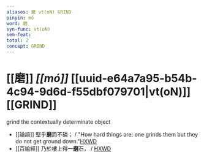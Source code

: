 ```yaml
---
aliases: 磨 vt(oN) GRIND
pinyin: mó
word: 磨
syn-func: vt(oN)
sem-feat: 
total: 2
concept: GRIND 
---
```

# [[磨]] *[[mó]]*  [[uuid-e64a7a95-b54b-4c94-9d6d-f55dbf079701|vt(oN)]] [[GRIND]]
grind the contextually determinate object
 - [[論語]] 堅乎**磨**而不磷； / "How hard things are: one grinds them but they do not get ground down."[HXWD](https://hxwd.org/textview.html?location=KR1h0004_tls_017-18a.6)
 - [[百喻經]] 乃於樓上得一**磨**石， / [HXWD](https://hxwd.org/textview.html?location=KR6b0066_T_001-0545b.86)